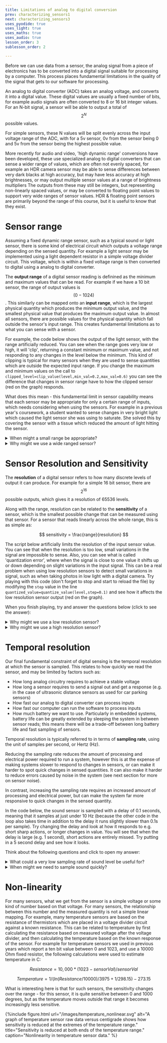 ```yaml
---
title: Limitations of analog to digital conversion
prev: characterizing_sensors1
next: characterizing_sensors3
uses_pyodide: true
uses_light: true
uses_maths: true
uses_audio: true
lesson_order: 3
sublesson_order: 2

---
```

Before we can use data from a sensor, the analog signal from a piece of electronics has to be converted into a digital signal suitable for processing by a computer. This process places fundamental limitations in the quality of the signal that gets to our software for processing.

An analog to digital converter (ADC) takes an analog voltage, and converts it into a digital value. These digital values are usually a fixed number of bits, for example audio signals are often converted to 8 or 16 bit integer values. For an N-bit signal, a sensor will be able to output a total of $$2^N$$ possible values.

For simple sensors, these N values will be split evenly across the input voltage range of the ADC, with for a 5v sensor, 0v from the sensor being 0 and 5v from the sensor being the highest possible value.

More recently for audio and video, 'high dynamic range' conversions have been developed, these use specialized analog to digital converters that can sense a wider range of values, which are often not evenly spaced, for example an HDR camera sensor may be able to sense differences between very dark blacks at high accuracy, but may have less accuracy at high brightnesses, or may output multiple sensor values at a range of brightness multipliers The outputs from these may still be integers, but representing non-linearly spaced values, or may be converted to floating point values to support very wide ranges of sensor values. HDR & floating point sensors are primarily beyond the range of this course, but it is useful to know that they exist.

# Sensor range

Assuming a fixed dynamic range sensor, such as a typical sound or light sensor, there is some kind of electrical circuit which outputs a voltage range depending on the sensed quantity. For example a light sensor may be implemented using a light dependent resistor in a simple voltage divider circuit. This voltage, which is within a fixed voltage range is then converted to digital using a analog to digital converter. 

The **output range** of a digital sensor reading is definined as the minimum and maximum values that can be read. For example if we have a 10 bit sensor, the range of output values is $$(0 - 1024)$$. This similarly can be mapped onto an **input range**, which is the largest physical quantity which produces the minimum output value, and the smallest physical value that produces the maximum output value. In almost all sensors, there are possible values for the physical quantity which fall outside the sensor's input range. This creates fundamental limitations as to what you can sense with a sensor.

For example, the code below shows the output of the light sensor, with the range artificially reduced. You can see when the range goes very low or high, it will 'clip', returning a constant minimum or maximum value, and not responding to any changes in the level below the minimum. This kind of clipping is typical for many sensors when they are used to sense quantities which are outside the expected input range. If you change the maximum and minimum values on the call to `clipped_level=clip_value(level,min_val=0.2,max_val=0.6)` you can see the difference that changes in sensor range have to how the clipped sensor (red on the graph) responds.

<script> makePyodideBox({codeFile:"range_limit.py",hasConsole:true,showCode:true,editable:true,hasGraph:true})</script>

What does this mean - this fundamental limit in sensor capability means that each sensor may be appropriate for only a certain range of inputs, which needs considering when using the sensors. For example in a previous year's coursework, a student wanted to sense changes in very bright light which caused the light sensor she was using to saturate. She solved this by covering the sensor with a tissue which reduced the amount of light hitting the sensor.

<details class="question">
<summary>
When might a small range be appropriate?
</summary>
If it is possible to achieve the task being performed using a sensor with a smaller range, they will often be chosen for reasons such as: 
* They are often cheaper to purchase.
* In many sensors there is a trade-off between range and sensitivity, meaning that we can very precisely determine values if we use a small range, but for a wider range the values we can sense are very broadly spaced. 
* In some situations we are only interested in whether a value is inside or outside a range. For example light sensors are commonly used to turn off lights when ambient light levels are high enough. These sensors can have a very constrained range, as the only need a maximum slightly above the target ambient light level and a minimum slightly below.
</details>

<details class="question">
<summary>
Why might we use a wide ranged sensor?
</summary>
Some tasks are impossible without a wide ranging sensor, this is because:
* We may not know the absolute value of the quantity we are sensing, e.g. if sensing changes in light level from the ambient light in a situation, the baseline absolute light level could be anything from zero to bright sunlight.
* We expect a wide range of different values in one situation.
* In some situations, saturating the sensor so that it clips could cause safety critical issues. For example in motion sensors used in aircraft and drones, the range of motion sensed will need to be quite high, as if the sensor clips, it can cause the flight controls to malfunction during extreme manoeuvres, which is exactly the point when it is vital they do not. When the same type of sensor is used on a mobile phone to detect which way up it is being held and rotate the screen accordingly, it will hopefully be exposed to a significantly lower range of motion, and in the case it fails, the worst case scenario is that the screen may be briefly displayed the wrong way round, so a lower range part can be used.
- In many tasks we really need the signal not to clip - for example clipping of audio signals is a problem, as it can cause seriously distorted sound.
</details>


# Sensor Resolution and Sensitivity

The **resolution** of a digital sensor refers to how many discrete levels of output it can produce. For example for a simple 16 bit sensor, there are $$2^16$$ possible outputs, which gives it a resolution of 65536 levels.

Along with the range, resolution can be related to the **sensitivity** of a sensor, which is the smallest possible change that can be measured using that sensor. For a sensor that reads linearly across the whole range, this is as simple as:

$$ sensitivity = \frac{range}{resolution} $$

The script below artificially limits the resolution of the input sensor value. You can see that when the resolution is too low, small variations in the signal are impossible to sense. Also, you can see what is called 'quantization error', where when the signal is close to one value it shifts up or down depending on slight variations in the input signal. This can be a real problem when using low resolution sensors to detect small variations in signal, such as when taking photos in low light with a digital camera. Try playing with this code (don't forget to stop and start to reload the file) by modifying the `step` value in the line `quantized_value=quantize_value(level,step=0.1)` and see how it affects the low resolution sensor output (red on the graph).

<script> makePyodideBox({codeFile:"precision_limit.py",hasConsole:true,showCode:true,editable:true,hasGraph:true})</script>

When you finish playing, try and answer the questions below (click to see the answer):

<details class="question">
<summary>
Why might we use a low resolution sensor?
</summary>
If it is possible to achieve the task being performed using a low resolution sensor, they will often be chosen for reasons such as: 
* They are often cheaper to purchase.
* They also may have reduced electrical power needs.
* They typically require a lower amount of computing power to process.
* In some sensors such as cameras, there is a trade-off between value resolution and temporal resolution (see below), meaning that the sampling rate can be made much higher if the resolution is reduced.
</details>

<details class="question">
<summary>
Why might we use a high resolution sensor?
</summary>
Some tasks are impossible without high resolution, this is because:
* We want to sense small changes in value which we cannot sense with a lower resolution sensor.
* The expected input range is very wide, meaning that without high resolution we cannot achieve high enough sensitivity.
* We are in a situation where the accuracy of measurements is key; for example in measurement of temperature for precise chemical engineering purposes it may be important to know the temperature to the nearest 0.01 degrees C, whereas if we are building a furnace, within the nearest 10C may be sufficient.

</details>

# Temporal resolution

Our final fundamental constraint of digital sensing is the temporal resolution at which the sensor is sampled. This relates to how quickly we read the sensor, and may be limited by factors such as:
- How long analog circuitry requires to achieve a stable voltage
- How long a sensor requires to send a signal out and get a response (e.g. in the case of ultrasonic distance sensors as used for car parking sensors)
- How fast our analog to digital converter can process inputs
- How fast our computer can run the software to process inputs
- How much battery we want to use. Particularly in embedded systems, battery life can be greatly extended by sleeping the system in between sensor reads; this means there will be a trade-off between long battery life and fast sampling of sensors.

Temporal resolution is typically referred to in terms of **sampling rate**, using the unit of samples per second, or Hertz (Hz).

Reducing the sampling rate reduces the amount of processing and electrical power required to run a system, however this is at the expense of making systems slower to respond to changes in sensors, or can make it harder to spot quick changes in sensed quantities. It can also make it harder to reduce errors caused by noise in the system (see next section for more on sensor noise).

In contrast, increasing the sampling rate requires an increased amount of processing and electrical power, but can make the system far more responsive to quick changes in the sensed quantity.

In the code below, the sound sensor is sampled with a delay of 0.1 seconds, meaning that it samples at just under 10 Hz (because the other code in the loop also takes time in addition to the delay it runs slightly slower than 0.1s per sample). Try changing the delay and look at how it responds to e.g. short sharp actions, or longer changes in value. You will see that when the delay is large (e.g. 1 second), short actions are entirely missed. Try putting in a 5 second delay and see how it looks. 

<script> makePyodideBox({codeFile:"sampling_frequency.py",hasConsole:true,showCode:true,editable:true,hasGraph:true})</script>

Think about the following questions and click to open my answer:

<details class="question">
<summary>
What could a very low sampling rate of sound level be useful for?
</summary>
If we want to create a sensor which estimates how noisy a room is throughout the week, and we want to use a very small amount of power, for example for creating an environmental sensor designed to be left for a long time running on battery power, we may be able to sample at a very low sampling rate, e.g. once per second. By averaging these values over a long time, e.g. over an hour, we can get a relatively good idea of how noisy a room has been in any particular hour of the week.
</details>

<details class="question">
<summary>
When might we need to sample sound quickly?
</summary>
If we want to detect short lived events, such as someone clapping, we will need to sample sound relatively quickly, requiring a higher sampling rate. We commonly also want to use sound sampling to record speech or music, these may require extremely fast sampling of sound (e.g. 48000Hz is relatively standard, 192000 Hz is used in audio production) in order to capture the full nuances of the incoming audio. 
</details>

# Non-linearity

For many sensors, what we get from the sensor is a simple voltage or some kind of number based on that voltage. For many sensors, the relationship between this number and the measured quantity is not a simple linear mapping. For example, many temperature sensors are based on the resistance of thermistors which are placed in a voltage divider circuit against a known resistance. This can be related to temperature by first calculating the resistance based on measured voltage after the voltage divider, and then calculating the temperature based on the known response of the sensor. For example for temperature sensors we used in previous years which report a ten bit value between 0 and 1023, and use a 10000 Ohm fixed resistor, the following calculations were used to estimate temperature in C:

$$ Resistance = 10,000*(1023-sensorVal)/sensorVal $$

$$ Temperature = 1/(ln(Resistance/10000)/3975+1/298.15)-273.15 $$ 

What is interesting here is that for such sensors, the sensitivity changes over the range - for this sensor, it is quite sensitive between 0 and 1000 degrees, but as the temperature moves outside that range it becomes increasingly less sensitive.

{%include figure.html url="/images/temperature_nonlinear.svg" alt="A graph of temperature sensor raw data versus centigrade shows how sensitivity is reduced at the extremes of the temperature range." title="Sensitivity is reduced at both ends of the temperature range." caption="Nonlinearity in temperature sensor data." %}
